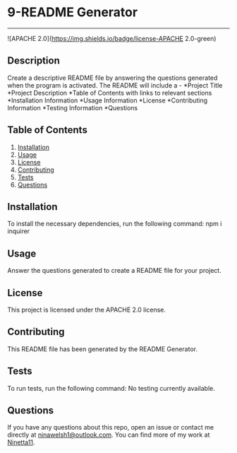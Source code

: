 # 9-README Generator
  ---

  ![APACHE 2.0](https://img.shields.io/badge/license-APACHE 2.0-green)

  ## Description
  Create a descriptive README file by answering the questions generated when the program is activated. The README will include a - *Project Title  *Project Description  *Table of Contents with links to relevant sections  *Installation Information  *Usage Information  *License  *Contributing Information  *Testing Information  *Questions

  ## Table of Contents
  1. [Installation](#installation)
  2. [Usage](#usage)
  3. [License](#license)
  4. [Contributing](#contributing)
  5. [Tests](#tests)
  6. [Questions](#questions)

  ## Installation
  To install the necessary dependencies, run the following command:
  npm i inquirer

  ## Usage
  Answer the questions generated to create a README file for your project.

  ## License 
  This project is licensed under the APACHE 2.0 license.

  ## Contributing
  This README file has been generated by the README Generator.

  ## Tests
  To run tests, run the following command:
  No testing currently available.

  ## Questions
  If you have any questions about this repo, open an issue or contact me directly at [ninawelsh1@outlook.com](mailto:ninawelsh1@outlook.com). You can find more of my work at [Ninetta11](https://www.github.com/Ninetta11).
